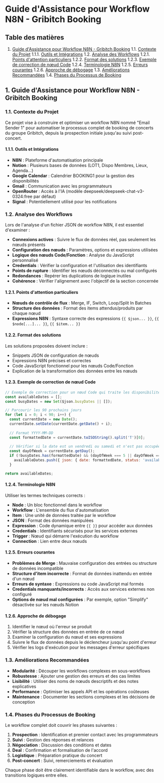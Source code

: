 # Guide d'Assistance pour Workflow N8N - Gribitch Booking

## Table des matières

1. [Guide d'Assistance pour Workflow N8N - Gribitch Booking](#section-1)
    1.1. [Contexte du Projet](#section-2)
        1.1.1. [Outils et Intégrations](#section-3)
    1.2. [Analyse des Workflows](#section-4)
        1.2.1. [Points d'attention particuliers](#section-5)
        1.2.2. [Format des solutions](#section-6)
        1.2.3. [Exemple de correction de nœud Code](#section-7)
        1.2.4. [Terminologie N8N](#section-8)
        1.2.5. [Erreurs courantes](#section-9)
        1.2.6. [Approche de débogage](#section-10)
    1.3. [Améliorations Recommandées](#section-11)
    1.4. [Phases du Processus de Booking](#section-12)

## 1. Guide d'Assistance pour Workflow N8N - Gribitch Booking <a name='section-1'></a>

### 1.1. Contexte du Projet <a name='section-2'></a>

Ce projet vise à construire et optimiser un workflow N8N nommé "Email Sender 1" pour automatiser le processus complet de booking de concerts du groupe Gribitch, depuis la prospection initiale jusqu'au suivi post-concert.

#### 1.1.1. Outils et Intégrations <a name='section-3'></a>

- **N8N** : Plateforme d'automatisation principale
- **Notion** : Plusieurs bases de données (LOT1, Dispo Membres, Lieux, Agenda...)
- **Google Calendar** : Calendrier BOOKING1 pour la gestion des disponibilités
- **Gmail** : Communication avec les programmateurs
- **OpenRouter** : Accès à l'IA (modèle deepseek/deepseek-chat-v3-0324:free par défaut)
- **Signal** : Potentiellement utilisé pour les notifications

### 1.2. Analyse des Workflows <a name='section-4'></a>

Lors de l'analyse d'un fichier JSON de workflow N8N, il est essentiel d'examiner :

- **Connexions actives** : Suivre le flux de données réel, pas seulement les nœuds présents
- **Configuration des nœuds** : Paramètres, options et expressions utilisées
- **Logique des nœuds Code/Fonction** : Analyse du JavaScript personnalisé
- **Credentials** : Vérifier la configuration et l'utilisation des identifiants
- **Points de rupture** : Identifier les nœuds déconnectés ou mal configurés
- **Redondances** : Repérer les duplications de logique inutiles
- **Cohérence** : Vérifier l'alignement avec l'objectif de la section concernée

#### 1.2.1. Points d'attention particuliers <a name='section-5'></a>

- **Nœuds de contrôle de flux** : Merge, IF, Switch, Loop/Split In Batches
- **Structure des données** : Format des items attendus/produits par chaque nœud
- **Expressions N8N** : Syntaxe correcte des expressions `{{ $json... }}`, `{{ $node[...]... }}`, `{{ $item... }}`

#### 1.2.2. Format des solutions <a name='section-6'></a>

Les solutions proposées doivent inclure :

- Snippets JSON de configuration de nœuds
- Expressions N8N précises et correctes
- Code JavaScript fonctionnel pour les nœuds Code/Fonction
- Explication de la transformation des données entre les nœuds

#### 1.2.3. Exemple de correction de nœud Code <a name='section-7'></a>

```javascript
// Exemple de correction pour un nœud Code qui traite les disponibilités
const availableDates = [];
const busyDates = new Set($json.busyDates || []);

// Parcourir les 90 prochains jours
for (let i = 0; i < 90; i++) {
  const currentDate = new Date();
  currentDate.setDate(currentDate.getDate() + i);
  
  // Format YYYY-MM-DD
  const formattedDate = currentDate.toISOString().split('T')[0];
  
  // Vérifier si la date est un vendredi ou samedi et n'est pas occupée
  const dayOfWeek = currentDate.getDay();
  if (!busyDates.has(formattedDate) && (dayOfWeek === 5 || dayOfWeek === 6)) {
    availableDates.push({ json: { date: formattedDate, status: 'available' } });
  }

return availableDates;
```

#### 1.2.4. Terminologie N8N <a name='section-8'></a>

Utiliser les termes techniques corrects :
- **Node** : Un bloc fonctionnel dans le workflow
- **Workflow** : L'ensemble du flux d'automatisation
- **Item** : Une unité de données traitée par le workflow
- **JSON** : Format des données manipulées
- **Expression** : Code dynamique entre `{{ }}` pour accéder aux données
- **Credentials** : Identifiants sécurisés pour les services externes
- **Trigger** : Nœud qui démarre l'exécution du workflow
- **Connection** : Lien entre deux nœuds

#### 1.2.5. Erreurs courantes <a name='section-9'></a>

- **Problèmes de Merge** : Mauvaise configuration des entrées ou structure de données incompatible
- **Structure d'item incorrecte** : Format de données inattendu en entrée d'un nœud
- **Erreurs de syntaxe** : Expressions ou code JavaScript mal formés
- **Credentials manquants/incorrects** : Accès aux services externes non configuré
- **Options de nœud mal configurées** : Par exemple, option "Simplify" désactivée sur les nœuds Notion

#### 1.2.6. Approche de débogage <a name='section-10'></a>

1. Identifier le nœud où l'erreur se produit
2. Vérifier la structure des données en entrée de ce nœud
3. Examiner la configuration du nœud et ses expressions
4. Suivre le flux de données depuis le déclencheur jusqu'au point d'erreur
5. Vérifier les logs d'exécution pour les messages d'erreur spécifiques

### 1.3. Améliorations Recommandées <a name='section-11'></a>

- **Modularité** : Découper les workflows complexes en sous-workflows
- **Robustesse** : Ajouter une gestion des erreurs et des cas limites
- **Lisibilité** : Utiliser des noms de nœuds descriptifs et des notes explicatives
- **Performance** : Optimiser les appels API et les opérations coûteuses
- **Maintenance** : Documenter les sections complexes et les décisions de conception

### 1.4. Phases du Processus de Booking <a name='section-12'></a>

Le workflow complet doit couvrir les phases suivantes :

1. **Prospection** : Identification et premier contact avec les programmateurs
2. **Suivi** : Gestion des réponses et relances
3. **Négociation** : Discussion des conditions et dates
4. **Deal** : Confirmation et formalisation de l'accord
5. **Logistique** : Préparation pratique du concert
6. **Post-concert** : Suivi, remerciements et évaluation

Chaque phase doit être clairement identifiable dans le workflow, avec des transitions logiques entre elles.

